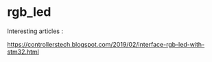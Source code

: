 rgb_led
=======

Interesting articles :

https://controllerstech.blogspot.com/2019/02/interface-rgb-led-with-stm32.html

